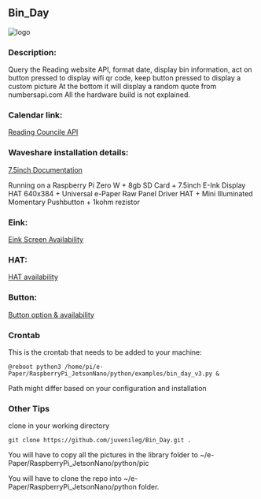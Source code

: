 ## Bin_Day

![logo](/library/logo.jpg)

### Description: 
Query the Reading website API, format date, display bin information, act on button pressed to display wifi qr code, keep button pressed to display a custom picture
At the bottom it will display a random quote from numbersapi.com
All the hardware build is not explained.

### Calendar link: 
[Reading Councile API](https://api.reading.gov.uk/api/collections/310012705)
### Waveshare installation details: 
[7.5inch Documentation](https://www.waveshare.com/wiki/7.5inch_e-Paper_HAT_Manual#Python_2)

Running on a Raspberry Pi Zero W + 8gb SD Card + 7.5inch E-Ink Display HAT 640x384 + Universal e-Paper Raw Panel Driver HAT + Mini Illuminated Momentary Pushbutton + 1kohm rezistor
### Eink: 
[Eink Screen Availability](https://www.aliexpress.com/item/1005002297292956.html?spm=a2g0o.order_list.0.0.72991802a1h7yW)
### HAT: 
[HAT availability](https://thepihut.com/products/universal-e-paper-raw-panel-driver-hat?variant=32051318652990&currency=GBP&utm_medium=product_sync&utm_source=google&utm_content=sag_organic&utm_campaign=sag_organic&gclid=CjwKCAjw79iaBhAJEiwAPYwoCKitr6iBemNLsDU0WPlwXrg5jtMarHI3FOI726p-D7dMP21hJZwaOxoCRdMQAvD_BwE)
### Button: 
[Button option & availability](https://thepihut.com/products/mini-illuminated-momentary-pushbutton-red-power-symbol)

### Crontab
This is the crontab that needs to be added to your machine:
```
@reboot python3 /home/pi/e-Paper/RaspberryPi_JetsonNano/python/examples/bin_day_v3.py &
```
Path might differ based on your configuration and installation
### Other Tips
clone in your working directory
```
git clone https://github.com/juvenileg/Bin_Day.git .
```

You will have to copy all the pictures in the library folder to ~/e-Paper/RaspberryPi_JetsonNano/python/pic

You will have to clone the repo into ~/e-Paper/RaspberryPi_JetsonNano/python folder.
